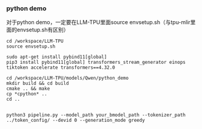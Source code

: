 ### python demo

对于python demo，一定要在LLM-TPU里面source envsetup.sh（与tpu-mlir里面的envsetup.sh有区别）
```shell
cd /workspace/LLM-TPU
source envsetup.sh
```

```
sudo apt-get install pybind11[global]
pip3 install pybind11[global] transformers_stream_generator einops tiktoken accelerate transformers==4.32.0
```

```
cd /workspace/LLM-TPU/models/Qwen/python_demo
mkdir build && cd build
cmake .. && make
cp *cpython* ..
cd ..


python3 pipeline.py --model_path your_bmodel_path --tokenizer_path ../token_config/ --devid 0 --generation_mode greedy
```

